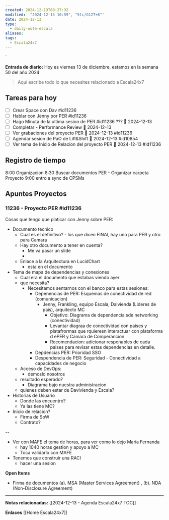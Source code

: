 ```yaml
---
created: 2024-12-13T08:27:32
modified: '"2024-12-13 10:59", "5tc/G12T+6"'
date: 2024-12-13
type:
  - daily-note-escala
aliases: 
tags:
  - Escala24x7
---
```

`


**Entrada de diario:** 
Hoy es viernes 13 de diciembre, estamos en la semana 50 del año 2024

> Aquí escribe todo lo que necesites relacionado a Escala24x7


## Tareas para hoy
- [ ] Crear Space con Dav #id11236 
- [ ] Hablar con Jenny por PER #id11236 
- [ ] Hago Minuta de la ultima sesion de PER #id11236 ??? 📅 2024-12-13 
- [ ] Completar - Performance Review  📅 2024-12-13 
- [ ] Ver grabaciones del proyecto PER 📅 2024-12-13 #id11236
- [ ] Agendar sesion de PaO de Lift&Shift 📅 2024-12-13 #id10854 
- [ ] Ver tema de Inicio de Relacion del proyecto PER 📅 2024-12-13  #id11236

## Registro de tiempo
8:00 Organizacion
8:30 Buscar documentos PER - Organizar carpeta Proyecto
9:00 entro a sync de CPSMs


## Apuntes Proyectos

### 11236 - Proyecto PER #id11236

Cosas que tengo que platicar con Jenny sobre PER:
- Documento tecnico
	- Cual es el definitivo? - los que dicen FINAl, hay uno para PER y otro para Camara
	- Hay otro documento a tener en cuenta?
		- Me va pasar un slide
		- 
	- Enlace a la Arquitectura en LucidChart
		- esta en el documento
- Tema de mapa de dependencias y conexiones
	- Cual era el documento que estabas viendo ayer
	- que necesita? 
		- Necesitamos sentarnos con el banco para estas sesiones:
			- Depenencias de PER: Esquemas de conectividad de red (comunicacion)
				- Jenny, Frankling, equipo Escala, Daivienda (Lideres de pais), arquitecto MC
					- Objetivo: Diagrama de dependencia sde networking (conectividad)
					- Levantar diagraa de conectividad con paises y platafrormas que rquieresn interactuar con plataforma d ePER y Camara de Comperancion
					- Recomendacion: adicionar responables de cada paises para revisar estas dependencias en detalle.
			- Depdencias PER: Prioridad SSO
			- Despendencia de PER: Seguridad - Conectividad a capacidades de negocio
	- Acceso de DevOps:
		- demoslo nosotros
	- resultado esperado? 
		- Diagrama bajo nuestra administracion
	- quienes deben estar de Davivienda y Escala?
- Historias de Usuario
	- Donde las encuentro?
	- Ya las tiene MC?
- Inicio de relacion?
	- Firma de SoW
	- Contrato?

--
- Ver con MAFE el tema de horas, para ver como lo dejo Maria Fernanda
	- hay 1040 horas gestion y apoyo a MC
	- Toca validarlo con MAFE
- Tenemos que construir una RACI
	- hacer una sesion

**Open Items**
- Firma de documentos (a). MSA (Master Services Agreement)  , (b). NDA (Non-Disclosure Agreement)



----
**Notas relacionadas:**
[[2024-12-13 - Agenda Escala24x7 TOC]]


**Enlaces**
[[Home Escala24x7]]

